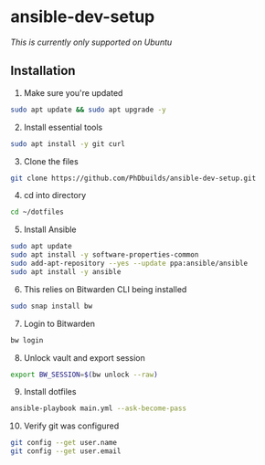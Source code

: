 # ansible-dev-setup

*This is currently only supported on Ubuntu*

## Installation
1. Make sure you're updated
```bash
sudo apt update && sudo apt upgrade -y
```

2. Install essential tools
```bash
sudo apt install -y git curl
```

3. Clone the files
```bash
git clone https://github.com/PhDbuilds/ansible-dev-setup.git
```

4. cd into directory
```bash
cd ~/dotfiles
```

5. Install Ansible
```bash
sudo apt update
sudo apt install -y software-properties-common
sudo add-apt-repository --yes --update ppa:ansible/ansible
sudo apt install -y ansible
```

6. This relies on Bitwarden CLI being installed
```bash
sudo snap install bw
```

7. Login to Bitwarden
```bash
bw login
```

8. Unlock vault and export session
```bash
export BW_SESSION=$(bw unlock --raw)
```
9. Install dotfiles
```bash
ansible-playbook main.yml --ask-become-pass
```

10. Verify git was configured
```bash
git config --get user.name
git config --get user.email
```

